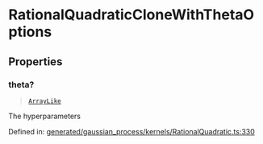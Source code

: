 # RationalQuadraticCloneWithThetaOptions

## Properties

### theta?

> [`ArrayLike`](../types/ArrayLike.md)

The hyperparameters

Defined in:  [generated/gaussian\_process/kernels/RationalQuadratic.ts:330](https://github.com/transitive-bullshit/scikit-learn-ts/blob/b59c1ff/packages/sklearn/src/generated/gaussian_process/kernels/RationalQuadratic.ts#L330)
